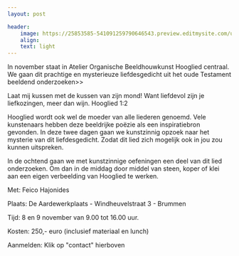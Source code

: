 ```yaml
---
layout: post

header:
    image: https://25853585-541091259790646543.preview.editmysite.com/uploads/2/5/8/5/25853585/verbonden_orig.jpg
    align:
    text: light
---
```



In november staat in Atelier Organische Beeldhouwkunst Hooglied centraal. We gaan dit  prachtige en mysterieuze liefdesgedicht uit het oude Testament beeldend onderzoeken>>


Laat mij kussen met de kussen van zijn mond!
Want liefdevol zijn je liefkozingen, meer dan wijn.
Hooglied 1:2

Hooglied wordt ook wel de moeder van alle liederen genoemd. Vele kunstenaars hebben deze beeldrijke poëzie als een inspiratiebron gevonden.
In deze twee dagen gaan we kunstzinnig opzoek naar het mysterie van dit liefdesgedicht. Zodat dit lied zich mogelijk ook in jou zou kunnen uitspreken.

In de ochtend gaan we met kunstzinnige oefeningen een deel van dit lied onderzoeken. Om dan in de middag door middel van steen, koper of klei aan een eigen verbeelding van Hooglied te werken.  

Met: Feico Hajonides

Plaats: De Aardewerkplaats - Windheuvelstraat 3 - Brummen

Tijd: 8 en 9 november van 9.00 tot 16.00 uur.

Kosten: 250,- euro (inclusief materiaal en lunch)

Aanmelden:
Klik op "contact" hierboven
